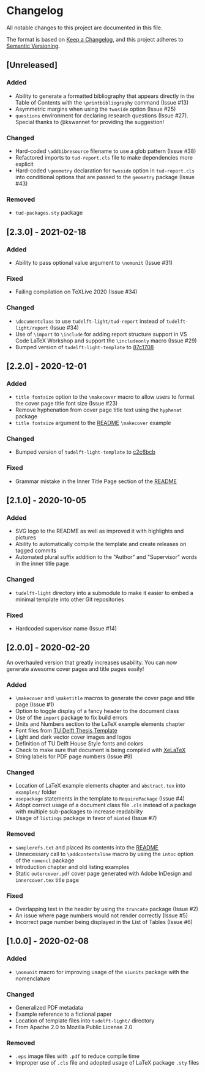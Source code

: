 # Changelog

All notable changes to this project are documented in this file.

The format is based on [Keep a Changelog], and this project adheres to
[Semantic Versioning].

## [Unreleased]

### Added

- Ability to generate a formatted bibliography that appears directly
  in the Table of Contents with the `\printbibliography` command (Issue #13)
- Asymmetric margins when using the `twoside` option (Issue #25)
- `questions` environment for declaring research questions (Issue #27).
  Special thanks to @kswannet for providing the suggestion!

### Changed

- Hard-coded `\addbibresource` filename to use a glob pattern (Issue #38)
- Refactored imports to `tud-report.cls` file to make dependencies more
  explicit
- Hard-coded `\geometry` declaration for `twoside` option in `tud-report.cls`
  into conditional options that are passed to the `geometry` package (Issue
  #43)

### Removed

- `tud-packages.sty` package

## [2.3.0] - 2021-02-18

### Added

- Ability to pass optional value argument to `\nomunit` (Issue #31)

### Fixed

- Failing compilation on TeXLive 2020 (Issue #34)

### Changed

- `\documentclass` to use `tudelft-light/tud-report` instead of
  `tudelft-light/report` (Issue #34)
- Use of `\import` to `\include` for adding report structure support in VS Code
  LaTeX Workshop and support the `\includeonly` macro (Issue #29)
- Bumped version of `tudelft-light-template` to
  [87c1708](https://github.com/skilkis/tudelft-light-template/commit/87c1708)

## [2.2.0] - 2020-12-01

### Added

- `title fontsize` option to the `\makecover` macro to allow users to
  format the cover page title font size (Issue #23)
- Remove hyphenation from cover page title text using the `hyphenat` package
- `title fontsize` argument to the [README] `\makecover` example

### Changed

- Bumped version of `tudelft-light-template` to [c2c6bcb]

### Fixed

- Grammar mistake in the Inner Title Page section of the [README]

## [2.1.0] - 2020-10-05

### Added

- SVG logo to the README as well as improved it with highlights and pictures
- Ability to automatically compile the template and create releases on tagged
  commits
- Automated plural suffix addition to the "Author" and "Supervisor" words
  in the inner title page

### Changed

- `tudelft-light` directory into a submodule to make it easier to embed
  a minimal template into other Git repositories

### Fixed

- Hardcoded supervisor name (Issue #14)

## [2.0.0] - 2020-02-20

An overhauled version that greatly increases usability. You can now generate
awesome cover pages and title pages easily!

### Added

- `\makecover` and `\maketitle` macros to generate the cover page and title
  page (Issue #1)
- Option to toggle display of a fancy header to the document class
- Use of the `import` package to fix build errors
- Units and Numbers section to the LaTeX example elements chapter
- Font files from [TU Delft Thesis Template]
- Light and dark vector cover images and logos
- Definition of TU Delft House Style fonts and colors
- Check to make sure that document is being compiled with [XeLaTeX]
- String labels for PDF page numbers (Issue #9)

### Changed

- Location of LaTeX example elements chapter and `abstract.tex` into
  `examples/` folder
- `usepackage` statements in the template to `RequirePackage` (Issue #4)
- Adopt correct usage of a document class file `.cls` instead of a package with
  multiple sub-packages to increase readability
- Usage of `listings` package in favor of `minted` (Issue #7)

### Removed

- `samplerefs.txt` and placed its contents into the [README]
- Unnecessary call to `\addcontentsline` macro by using the `intoc` option of
  the `nomencl` package
- Introduction chapter and old listing examples
- Static `outercover.pdf` cover page generated with Adobe InDesign and
  `innercover.tex` title page

### Fixed

- Overlapping text in the header by using the `truncate` package (Issue #2)
- An issue where page numbers would not render correctly (Issue #5)
- Incorrect page number being displayed in the List of Tables (Issue #6)

## [1.0.0] - 2020-02-08

### Added

- `\nomunit` macro for improving usage of the `siunits` package with the
  nomenclature

### Changed

- Generalized PDF metadata
- Example reference to a fictional paper
- Location of template files into `tudelft-light/` directory
- From Apache 2.0 to Mozilla Public License 2.0

### Removed

- `.eps` image files with `.pdf` to reduce compile time
- Improper use of `.cls` file and adopted usage of LaTeX package `.sty` files

<!-- Un-wrapped Text Below for References, Links, Images, etc. -->
[Keep a Changelog]: https://keepachangelog.com/en/1.0.0/
[Semantic Versioning]: https://semver.org/spec/v2.0.0.html
[README]: /README.md
[TU Delft Thesis Template]: https://d1rkab7tlqy5f1.cloudfront.net/Websections/TU%20Delft%20Huisstijl/report_style.zip
[XeLaTeX]: https://www.tug.org/xetex/
[c2c6bcb]: https://github.com/skilkis/tudelft-light-template/commit/c2c6bcb07863894689a3acc286e18907837b485e